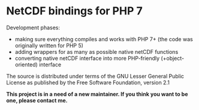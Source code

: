 NetCDF bindings for PHP 7
=========================

Development phases:

 * making sure everything compiles and works with PHP 7+ (the code was originally written for PHP 5)
 * adding wrappers for as many as possible native netCDF functions
 * converting native netCDF interface into more PHP-friendly (+object-oriented) interface

The source is distributed under terms of the GNU Lesser General Public License as published by the Free Software Foundation, version 2.1

**This project is in a need of a new maintainer. If you think you want to be one, please contact me.**
